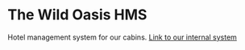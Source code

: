 # The Wild Oasis HMS
Hotel management system for our cabins. [Link to our internal system](https://randy-project.netlify.app/)
